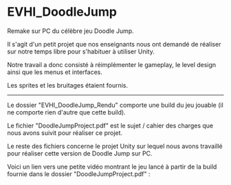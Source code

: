 # EVHI_DoodleJump
Remake sur PC du célèbre jeu Doodle Jump.

Il s'agit d'un petit projet que nos enseignants nous ont demandé de réaliser sur notre temps libre pour s'habituer à utiliser Unity.

Notre travail a donc consisté à réimplémenter le gameplay, le level design ainsi que les menus et interfaces.

Les sprites et les bruitages étaient fournis.

----------------------------------

Le dossier "EVHI_DoodleJump_Rendu" comporte une build du jeu jouable (il ne comporte rien d'autre que cette build).

Le fichier "DoodleJumpProject.pdf" est le sujet / cahier des charges que nous avons suivit pour réaliser ce projet.

Le reste des fichiers concerne le projet Unity sur lequel nous avons travaillé pour réaliser cette version de Doodle Jump sur PC.

Voici un lien vers une petite vidéo montrant le jeu lancé à partir de la build fournie dans le dossier "DoodleJumpProject.pdf" :
